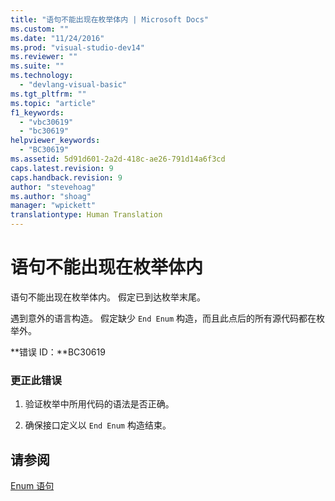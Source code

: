 ```yaml
---
title: "语句不能出现在枚举体内 | Microsoft Docs"
ms.custom: ""
ms.date: "11/24/2016"
ms.prod: "visual-studio-dev14"
ms.reviewer: ""
ms.suite: ""
ms.technology: 
  - "devlang-visual-basic"
ms.tgt_pltfrm: ""
ms.topic: "article"
f1_keywords: 
  - "vbc30619"
  - "bc30619"
helpviewer_keywords: 
  - "BC30619"
ms.assetid: 5d91d601-2a2d-418c-ae26-791d14a6f3cd
caps.latest.revision: 9
caps.handback.revision: 9
author: "stevehoag"
ms.author: "shoag"
manager: "wpickett"
translationtype: Human Translation
---
```

# 语句不能出现在枚举体内
语句不能出现在枚举体内。 假定已到达枚举末尾。  
  
 遇到意外的语言构造。 假定缺少 `End Enum` 构造，而且此点后的所有源代码都在枚举外。  
  
 **错误 ID：**BC30619  
  
### 更正此错误  
  
1.  验证枚举中所用代码的语法是否正确。  
  
2.  确保接口定义以 `End Enum` 构造结束。  
  
## 请参阅  
 [Enum 语句](../../visual-basic/language-reference/statements/enum-statement.md)
